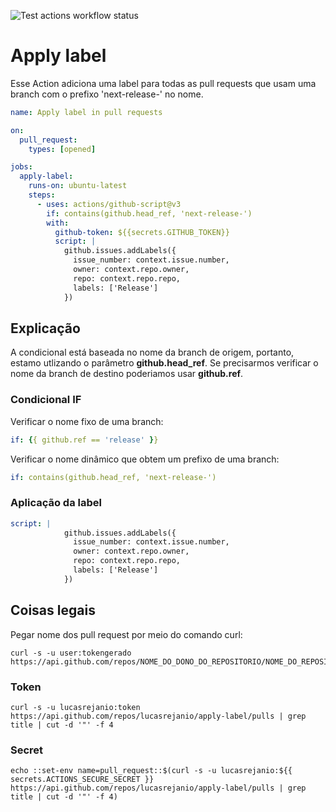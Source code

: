![Test actions workflow status](https://github.com/tcort/markdown-link-check/workflows/Test%20library/badge.svg)

# Apply label
Esse Action adiciona uma label para todas as pull requests que usam uma branch com o prefixo 'next-release-' no nome. 

```yml
name: Apply label in pull requests 

on:
  pull_request:
    types: [opened]

jobs:
  apply-label:
    runs-on: ubuntu-latest
    steps:
      - uses: actions/github-script@v3
        if: contains(github.head_ref, 'next-release-')
        with:
          github-token: ${{secrets.GITHUB_TOKEN}}
          script: |
            github.issues.addLabels({
              issue_number: context.issue.number,
              owner: context.repo.owner,
              repo: context.repo.repo,
              labels: ['Release']
            })
```

## Explicação
A condicional está baseada no nome da branch de origem, portanto, estamo utlizando o parâmetro **github.head_ref**. Se precisarmos verificar o nome da branch de destino poderiamos usar **github.ref**.

### Condicional IF

Verificar o nome fixo de uma branch: 
```yml
if: {{ github.ref == 'release' }}
```

Verificar o nome dinâmico que obtem um prefixo de uma branch: 
```yml
if: contains(github.head_ref, 'next-release-')
```
### Aplicação da label

```yml
script: |
            github.issues.addLabels({
              issue_number: context.issue.number,
              owner: context.repo.owner,
              repo: context.repo.repo,
              labels: ['Release']
            })
```
## Coisas legais
Pegar nome dos pull request por meio do comando curl: 

```console
curl -s -u user:tokengerado https://api.github.com/repos/NOME_DO_DONO_DO_REPOSITORIO/NOME_DO_REPOSITORIO/pulls
```

### Token

```console
curl -s -u lucasrejanio:token https://api.github.com/repos/lucasrejanio/apply-label/pulls | grep title | cut -d '"' -f 4
```

### Secret

```console
echo ::set-env name=pull_request::$(curl -s -u lucasrejanio:${{ secrets.ACTIONS_SECURE_SECRET }} https://api.github.com/repos/lucasrejanio/apply-label/pulls | grep title | cut -d '"' -f 4)
```
